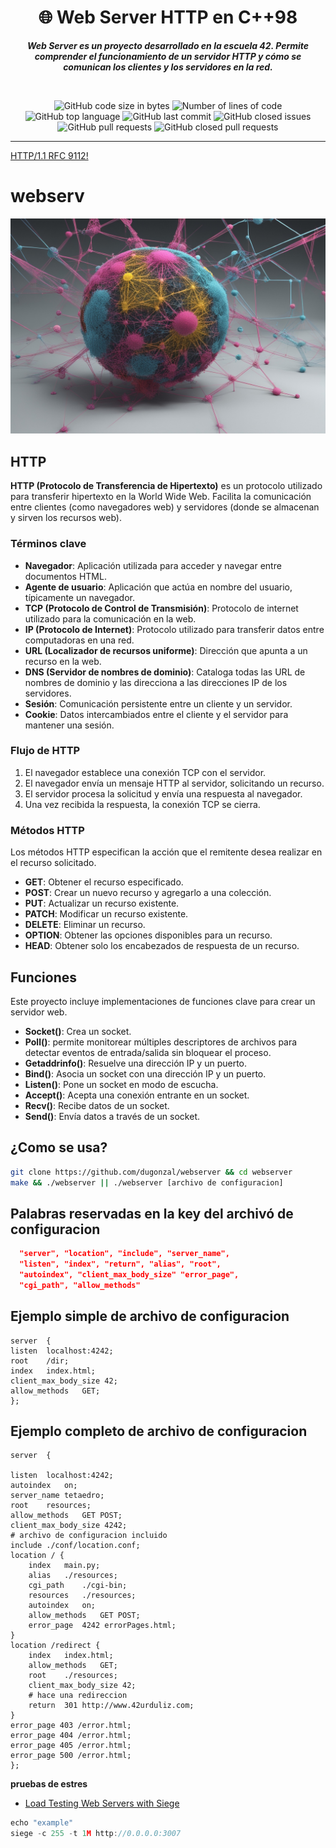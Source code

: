 <h1 align="center">
	🌐  Web Server HTTP en C++98
</h1>

<p align="center">
	<b><i>
	Web Server es un proyecto desarrollado en la escuela 42. Permite comprender el funcionamiento de un servidor HTTP y cómo se comunican los clientes y los servidores en la red.

  </i></b><br>
</p>

<p align="center">
	<img alt="GitHub code size in bytes" src="https://img.shields.io/github/languages/code-size/dugonzal/webserver" />
	<img alt="Number of lines of code" src="https://img.shields.io/tokei/lines/github/dugonzal/webserver" />
	<img alt="GitHub top language" src="https://img.shields.io/github/languages/top/dugonzal/libft">
	<img alt="GitHub last commit" src="https://img.shields.io/github/last-commit/dugonzal/werbserver?color=green" />
	<img alt="GitHub closed issues" src="https://img.shields.io/github/issues-closed/dugonzal/webserver" />
	<img alt="GitHub pull requests" src="https://img.shields.io/github/issues-pr/dugonzal/webserver" />
	<img alt="GitHub closed pull requests" src="https://img.shields.io/github/issues-pr-closed/dugonzal/webserver" />
</p>

---
[HTTP/1.1 RFC 9112!](https://www.rfc-editor.org/rfc/rfc9112.html)

# webserv

<p align="center">
  <img src="img/matrix.jpg" alt="Matrix interconectada ¡¡Nodos!!" width="1000"/>
</p>


## HTTP

**HTTP (Protocolo de Transferencia de Hipertexto)** es un protocolo utilizado para transferir hipertexto en la World Wide Web. Facilita la comunicación entre clientes (como navegadores web) y servidores (donde se almacenan y sirven los recursos web).

### Términos clave

- **Navegador**: Aplicación utilizada para acceder y navegar entre documentos HTML.
- **Agente de usuario**: Aplicación que actúa en nombre del usuario, típicamente un navegador.
- **TCP (Protocolo de Control de Transmisión)**: Protocolo de internet utilizado para la comunicación en la web.
- **IP (Protocolo de Internet)**: Protocolo utilizado para transferir datos entre computadoras en una red.
- **URL (Localizador de recursos uniforme)**: Dirección que apunta a un recurso en la web.
- **DNS (Servidor de nombres de dominio)**: Cataloga todas las URL de nombres de dominio y las direcciona a las direcciones IP de los servidores.
- **Sesión**: Comunicación persistente entre un cliente y un servidor.
- **Cookie**: Datos intercambiados entre el cliente y el servidor para mantener una sesión.

### Flujo de HTTP

1. El navegador establece una conexión TCP con el servidor.
2. El navegador envía un mensaje HTTP al servidor, solicitando un recurso.
3. El servidor procesa la solicitud y envía una respuesta al navegador.
4. Una vez recibida la respuesta, la conexión TCP se cierra.

### Métodos HTTP

Los métodos HTTP especifican la acción que el remitente desea realizar en el recurso solicitado.

- **GET**: Obtener el recurso especificado.
- **POST**: Crear un nuevo recurso y agregarlo a una colección.
- **PUT**: Actualizar un recurso existente.
- **PATCH**: Modificar un recurso existente.
- **DELETE**: Eliminar un recurso.
- **OPTION**: Obtener las opciones disponibles para un recurso.
- **HEAD**: Obtener solo los encabezados de respuesta de un recurso.

## Funciones

Este proyecto incluye implementaciones de funciones clave para crear un servidor web.

- **Socket()**: Crea un socket.
- **Poll()**: permite monitorear múltiples descriptores de archivos para detectar eventos de entrada/salida sin bloquear el proceso.
- **Getaddrinfo()**: Resuelve una dirección IP y un puerto.
- **Bind()**: Asocia un socket con una dirección IP y un puerto.
- **Listen()**: Pone un socket en modo de escucha.
- **Accept()**: Acepta una conexión entrante en un socket.
- **Recv()**: Recibe datos de un socket.
- **Send()**: Envía datos a través de un socket.

## ¿Como se usa?
```bash
git clone https://github.com/dugonzal/webserver && cd webserver
make && ./webserver || ./webserver [archivo de configuracion]
```
##  **Palabras reservadas en la key del archivó de configuracion**
```json
  "server", "location", "include", "server_name",
  "listen", "index", "return", "alias", "root",
  "autoindex", "client_max_body_size" "error_page",
  "cgi_path", "allow_methods"
```
## Ejemplo simple de archivo de configuracion
```nginx
server  {
listen	localhost:4242;
root	/dir;
index	index.html;
client_max_body_size 42;
allow_methods	GET;
};
```

## Ejemplo completo de archivo de configuracion
```nginx
server  {

listen	localhost:4242;
autoindex	on;
server_name	tetaedro;
root	resources;
allow_methods	GET POST;
client_max_body_size 4242;
# archivo de configuracion incluido
include ./conf/location.conf;
location / {
	index	main.py;
	alias	./resources;
	cgi_path	./cgi-bin;
	resources	./resources;
	autoindex	on;
	allow_methods	GET POST;
	error_page	4242 errorPages.html;
}
location /redirect {
	index	index.html;
	allow_methods	GET;
	root	./resources;
	client_max_body_size 42;
	# hace una redireccion
	return	301 http://www.42urduliz.com;
}
error_page 403 /error.html;
error_page 404 /error.html;
error_page 405 /error.html;
error_page 500 /error.html;
};
```

 **pruebas de estres**
  - [Load Testing Web Servers with Siege](https://www.linode.com/docs/guides/load-testing-with-siege/)
```cpp
echo "example"
siege -c 255 -t 1M http://0.0.0.0:3007
```
